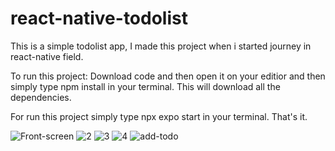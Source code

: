 # react-native-todolist
This is a simple todolist app, I made this project when i started journey in react-native field.

To run this project:
Download code and then open it on your editior and then simply type npm install in your terminal.
This will download all the dependencies.

For run this project simply type npx expo start in your terminal. 
That's it.


![Front-screen](https://github.com/bipulk69/react-native-todolist/assets/117657908/ab74292d-9d9c-4c88-9ed6-3314026a72c2)
![2](https://github.com/bipulk69/react-native-todolist/assets/117657908/c7b6158c-caa4-4745-9e3a-0c87699e4d40)
![3](https://github.com/bipulk69/react-native-todolist/assets/117657908/1fc49807-762f-44d5-8acf-6cb28c7fe375)
![4](https://github.com/bipulk69/react-native-todolist/assets/117657908/a88ea56c-6e5a-4e66-8347-6af4cc8ff3e3)
![add-todo](https://github.com/bipulk69/react-native-todolist/assets/117657908/09a76d0e-ef8c-4faa-b8b9-e023210048e8)
